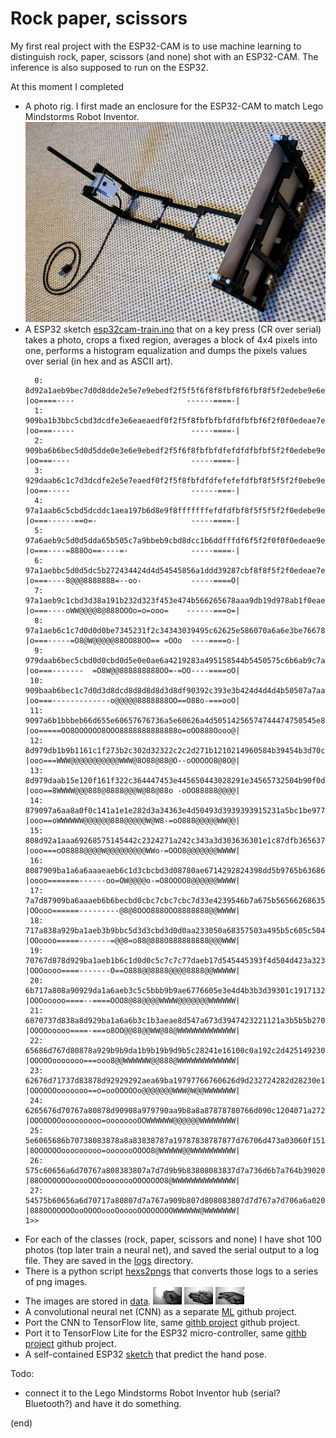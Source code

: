 # Rock paper, scissors

My first real project with the ESP32-CAM is to use machine learning to distinguish rock, paper, scissors (and none) shot with an ESP32-CAM.
The inference is also supposed to run on the ESP32.

At this moment I completed
 - A photo rig. I first made an enclosure for the ESP32-CAM to match Lego Mindstorms Robot Inventor.
   ![photo rig](rig.jpg)
 - A ESP32 sketch [esp32cam-train.ino](esp32cam-train) that on a key press (CR over serial) takes a photo, 
   crops a fixed region, averages a block of 4x4 pixels into one, performs a histogram equalization
   and dumps the pixels values over serial (in hex and as ASCII art).
   ```text
     0: 8d92a1aeb9bec7d0d8dde2e5e7e9ebedf2f5f5f6f8f8fbf8f6fbf8f5f2edebe9e6e5e2dfdcd5cbc7c1b9b1aaa1d8 |oo====----                         ------====-|
     1: 909ba1b3bbc5cbd3dcdfe3e6eaeaedf0f2f5f8fbfbfbfdfdfbfbf6f2f0f0edeae7e6e2e2ddd8d3cbc5bbb6aaa6d8 |oo===-----                          -----====-|
     2: 909ba6b6bec5d0d5dde0e3e6e9ebedf2f5f6f8fbfbfdfefdfdfbfbf5f2f0edebe9e7e5e0dfdcd5d0c5beb3aea6dc |oo===----                           -----====-|
     3: 929daab6c1c7d3dcdfe2e5e7eaedf0f2f5f8fbfdfdfefefefdfbf8f5f5f2f0ebe9e7e5e2dddcd8d0c1c1b6aea6d8 |oo==-----                           ------===-|
     4: 97a1aab6c5cbd5dcddc1aea197b6d8e9f8fffffffefdfdfbf8f5f5f5f2f0edebe9e7e5e0dfdcd5d0c5beb3aea6d8 |o===------==o=-                     -----====-|
     5: 97a6aeb9c5d0d5dda65b505c7a9bbeb9cbd8dcc1b6ddfffdf6f5f2f0f0f0edeae9e6e3e2dfdcd3cbc5beb3aeaad3 |o===----=888Oo==----=-              -----====-|
     6: 97a1aebbc5d0d5dc5b272434424d4d54545856a1ddd39287cbf8f8f5f2f0edeae7e6e3e0dddcd3cbc5bbb3a6a671 |o===----8@@@8888888=--oo-           -----====O|
     7: 97a1aeb9c1cbd3d38a191b232d323f453e474b566265678aaa9db19d978ab1f0eae5e2dfdcd8d0c7c1bbb1a69dbe |o===----oWW@@@@8@888OOOo=o=ooo=    ------===o=|
     8: 97a1aeb6c1c7d0d0d0be7345231f2c34343039495c62625e586070a6a6e3be76678ae2e0dcd5cbc7beb9aea19bcb |o===-----=O8@W@@@@@88OO88OO== =OOo  ----====o-|
     9: 979daab6bec5cbd0d0cbd0d5e0e0ae6a4219283a495158544b5450575c6b6ab9c7aa6267c5d5cbc1b9b1aaa19768 |oo===-------  =O8W@@888888888OO=-=OO----====oO|
    10: 909baab6bec1c7d0d3d8dcd8d8d8d8d3d8df90392c393e3b424d4d4d4b50507a7aaaaa73545b97c5bbb1a69d9776 |oo===-------------o@@@@@8888888OO==O88o-===ooO|
    11: 9097a6b1bbbeb66d655e60657676736a5e60626a4d50514256574744474750545e8db38a766a5b454760839b9b39 |oo=====OO8OOOOOO8OOO8888888888888o=oOO888Oooo@|
    12: 8d979db1b9b1161c1f273b2c302d32322c2c2d271b1210214960584b39454b3d70c5c18d736d70737a5e3f426b3a |ooo===WWW@@@@@@@@@@@WWW@8O88@88@O--oOOOOO8@8O@|
    13: 8d979daab15e120f161f322c364447453e445650443028291e34565732504b90f0dc9b7363514b5049443d3f362d |ooo==8WWWW@@@888@8888@@@W@88@88o -oOO88888@@@@|
    14: 879097a6aa8a0f0c141a1e1e282d3a34363e4d50493d3939393915231a5bc1be977d5b4b4232293034301f1e2730 |ooo==oWWWWWW@@@@@@888@@@@@W@W8-=oO888@@@@@WW@@|
    15: 808d92a1aaa69268575145442c2324271a242c343a3d303636301e1c87dfb3656370573d3229282c272717130e0c |ooo===oO8888@@@@W@@@@@@@@@WWo-=OOO8@@@@@@@WWWW|
    16: 8087909ba1a6a6aaaeaeb6c1d3cbcbd3d08780ae6714292824398dd5b9765b63686b62453b343434363019130e06 |oooo=======------oo=OW@@@@o-=O8OOOO8@@@@@@WWWW|
    17: 7a7d87909ba6aaaeb6b6becbd0cbc7cbc7cbc7d33e4239546b7a675b565662686354504b444742423f361e150f09 |OOooo======---------@8@8OOO888OOO8888888@@WWWW|
    18: 717a838a929ba1aeb3b9bbc5d3d3cbd3d0d0aa233050a68357503a495b5c605c504942445b5450493d2c2117130f |OOoooo=====-------=@@8=o88@888O888888888@@@WWW|
    19: 70767d878d929ba1aeb1b6c1d0d0c5c7c7c77daeb17d545445393f4d504d423a32323f5751544b3b2c1e1a120c0f |OOOoooo====-------O==O888@@8888@@@@8888@@WWWWW|
    20: 6b717a808a90929da1a6aeb3c5c5bbb9b9ae6776605e3e4d4b3b3d39301c191713213030362c2d241b150c070e0a |OOOooooo====--====OOO8@88@@@@WWWW@@@@@@@WWWWWW|
    21: 6870737d838a8d929ba1a6a6b3c1b3aeae8d547a673d3947423221121a3b5b5b27090c1216191716100909150d0c |OOOOooooo====-===o8OO@@88@@WW@88@WWWWWWWWWWWWW|
    22: 65686d767d80878a929b9b9da1b9b19b9d9b5c28241e16100c0a192c2d4251492309050c1009060405070c0d0a07 |OOOOOooooooo===ooo8@@WWWWWW@@888@WWWWWWWWWWWWW|
    23: 62676d71737d83878d92929292aea69ba19797766760626d9d232724282d28230e101e211e23241e191712130a0c |OOOOOOooooooo==o=ooOOOOOo@@@@@@@WWW@W@@WWWWWWW|
    24: 6265676d70767a80878d90908a979790aa9b8a8a87878780766d090c1204071a2721293d3b241f1f19140d0c0509 |OOOOOOOooooooooo=oooooooOOWWWWWW@@@@@@WWWWWWWW|
    25: 5e6065686b70738083878a8a83838787a19787838787877d76706d473a03060f151c24271b1b191412100a050302 |8OOOOOOooooooooo=ooooooOOOO8@WWWWW@@WWWWWWWWWW|
    26: 575c60656a6d70767a808383807a7d7d9b9b83808083837d7a736d6b7a764b390201010205070506060403010101 |88OOOOOOOooooOOOoooooooOOOOOOO8@WWWWWWWWWWWWWW|
    27: 54575b60656a6d70717a80807d7a767a909b807d808083807d7d767a7d706a6a020000000003231612140e070503 |888OOOOOOOooOOOOoooOooooOOOOOOOOWWWWWW@WWWWWWW|
   1>> 
   ```   
 - For each of the classes (rock, paper, scissors and none) I have shot 100 photos (top later train a neural net), 
   and saved the serial output to a log file. They are saved in the [logs](logs) directory.
 - There is a python script [hexs2pngs](hexs2pngs) that converts those logs to a series of png images.
 - The images are stored in [data](data).
   ![rock](data/rock/rock000.png)
   ![paper](data/paper/paper018.png)
   ![scissors](data/scissors/scissors037.png)
 - A convolutional neural net (CNN) as a separate [ML](https://github.com/maarten-pennings/MachineLearning/tree/main/rock-paper-scissors) github project.
 - Port the CNN to TensorFlow lite, same [githb project](https://github.com/maarten-pennings/MachineLearning/tree/main/rock-paper-scissors) github project.
 - Port it to TensorFlow Lite for the ESP32 micro-controller, same [githb project](https://github.com/maarten-pennings/MachineLearning/tree/main/rock-paper-scissors) github project.
 - A self-contained ESP32 [sketch](esp32cam-predict) that predict the hand pose.

Todo:
 - connect it to the Lego Mindstorms Robot Inventor hub (serial? Bluetooth?) and have it do something.

(end)

